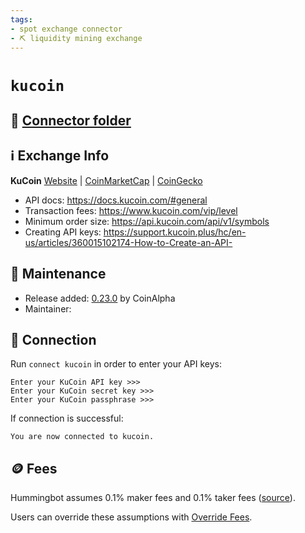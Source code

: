 ```yaml
---
tags:
- spot exchange connector
- ⛏️ liquidity mining exchange
---
```


# `kucoin`

## 📁 [Connector folder](https://github.com/CoinAlpha/hummingbot/tree/master/hummingbot/connector/exchange/kucoin)

## ℹ️ Exchange Info

**KuCoin** 
[Website](https://www.kucoin.com/) | [CoinMarketCap](https://coinmarketcap.com/exchanges/kucoin/) | [CoinGecko](https://www.coingecko.com/en/exchanges/kucoin)

* API docs: https://docs.kucoin.com/#general
* Transaction fees: https://www.kucoin.com/vip/level
* Minimum order size: https://api.kucoin.com/api/v1/symbols
* Creating API keys: https://support.kucoin.plus/hc/en-us/articles/360015102174-How-to-Create-an-API-

## 👷 Maintenance

* Release added: [0.23.0](/release-notes/0.23.0/) by CoinAlpha
* Maintainer: 

## 🔑 Connection

Run `connect kucoin` in order to enter your API keys:
 
```
Enter your KuCoin API key >>>
Enter your KuCoin secret key >>>
Enter your KuCoin passphrase >>>
```

If connection is successful:
```
You are now connected to kucoin.
```

## 🪙 Fees

Hummingbot assumes 0.1% maker fees and 0.1% taker fees ([source](https://github.com/CoinAlpha/hummingbot/blob/master/hummingbot/connector/exchange/kucoin/kucoin_utils.py#L12)).

Users can override these assumptions with [Override Fees](/global-configs/override-fees/).